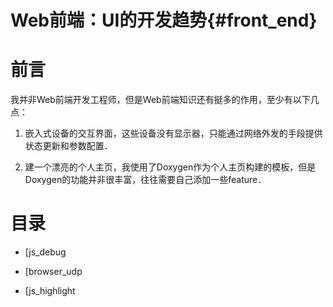 Web前端：UI的开发趋势{#front_end}
=====================


# 前言

我并非Web前端开发工程师，但是Web前端知识还有挺多的作用，至少有以下几点：

1. 嵌入式设备的交互界面，这些设备没有显示器，只能通过网络外发的手段提供状态更新和参数配置．

2. 建一个漂亮的个人主页，我使用了Doxygen作为个人主页构建的模板，但是Doxygen的功能并非很丰富，往往需要自己添加一些feature．


# 目录

- [js_debug

- [browser_udp

- [js_highlight